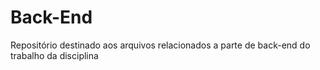 # Back-End
Repositório destinado aos arquivos relacionados a parte de back-end do trabalho da disciplina 
